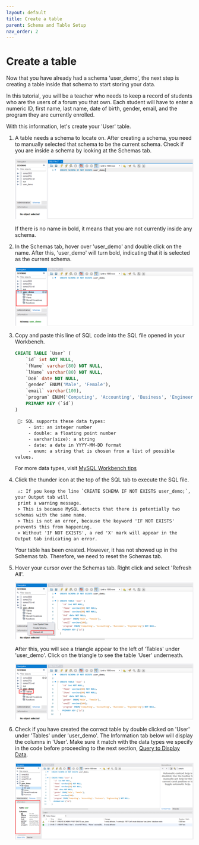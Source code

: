 ```yaml
---
layout: default
title: Create a table
parent: Schema and Table Setup
nav_order: 2
---
```


# Create a table

Now that you have already had a schema 'user_demo', the next step is creating a table inside that schema to start storing your data.

In this tutorial, you will be a teacher who needs to keep a record of students who are the users of a forum you that own. Each student will have to enter a numeric ID, first name, last name, date of birth, gender, email, and the program they are currently enrolled.

With this information, let's create your 'User' table.

1. A table needs a schema to locate on. After creating a schema, you need to manually selected that schema to be the current schema. Check if you are inside a schema by looking at the Schemas tab.

    ![MySQL Workbench no schema selected](https://github.com/dvalle22/Mel-Danilo-Cody/blob/gh-pages/assets/images/no-schema-selected.png?raw=true)
    
    If there is no name in bold, it means that you are not currently inside any schema.
    
2. In the Schemas tab, hover over 'user_demo' and double click on the name. After this, 'user_demo' will turn bold, indicating that it is selected as the current schema.
    
    ![MySQL Workbench schema selected](https://github.com/dvalle22/Mel-Danilo-Cody/blob/gh-pages/assets/images/schema-selected.png?raw=true)
    
3. Copy and paste this line of SQL code into the SQL file opened in your Workbench.
    
    ```sql
    CREATE TABLE `User` (
        `id` int NOT NULL,
        `fName` varchar(80) NOT NULL,
        `lName` varchar(80) NOT NULL,
        `DoB` date NOT NULL,
        `gender` ENUM('Male', 'Female'),
        `email` varchar(100),
        `program` ENUM('Computing', 'Accounting', 'Business', 'Engineering') NOT NULL,
        PRIMARY KEY (`id`)
    )
    ```

        📖: SQL supports these data types:
            - int: an integer number
            - double: a floating point number
            - varchar(size): a string
            - date: a date in YYYY-MM-DD format
            - enum: a string that is chosen from a list of possible values.
      
    For more data types, visit [MySQL Workbench tips](https://dvalle22.github.io/Mel-Danilo-Cody/docs/tips#basic-data-types)
    
4. Click the thunder icon at the top of the SQL tab to execute the SQL file.
    
        ⚠️: If you keep the line `CREATE SCHEMA IF NOT EXISTS user_demo;`, your Output tab will
        print a warning message.
        > This is because MySQL detects that there is potentially two schemas with the same name.
        > This is not an error, because the keyword 'IF NOT EXISTS' prevents this from happening.
        > Without 'IF NOT EXISTS', a red 'X' mark will appear in the Output tab indicating an error. 
    
    Your table has been created. However, it has not showed up in the Schemas tab. Therefore, we need to reset the Schemas tab.
    
5. Hover your cursor over the Schemas tab. Right click and select 'Refresh All'.
    
    ![MySQL Workbench update table](https://github.com/dvalle22/Mel-Danilo-Cody/blob/gh-pages/assets/images/update-table.png?raw=true)
    
    After this, you will see a triangle appear to the left of 'Tables' under 'user_demo'. Click on the triangle to see the table 'User' underneath.
    
    ![MySQL Workbench table updated](https://github.com/dvalle22/Mel-Danilo-Cody/blob/gh-pages/assets/images/update-table-show-up.png?raw=true)
    
6. Check if you have created the correct table by double clicked on 'User' under 'Tables' under 'user_demo'. The Information tab below will display the columns in 'User'. Make sure it match with the data types we specify in the code before proceeding to the next section, [Query to Display Data](docs/display).
    
    ![MySQL Workbench see new table](https://github.com/dvalle22/Mel-Danilo-Cody/blob/gh-pages/assets/images/update-table-show-details.png?raw=true)
    
